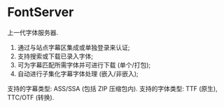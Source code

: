 # FontServer

上一代字体服务器.
1. 通过与站点字幕区集成或单独登录来认证;
2. 支持搜索或下载已录入字体;
3. 可为字幕匹配所需字体并可进行下载 (单个/打包);
4. 自动进行子集化字幕字体处理 (嵌入/非嵌入);

支持的字幕类型: ASS/SSA (包括 ZIP 压缩包内).
支持的字体类型: TTF (原生), TTC/OTF (转换).
